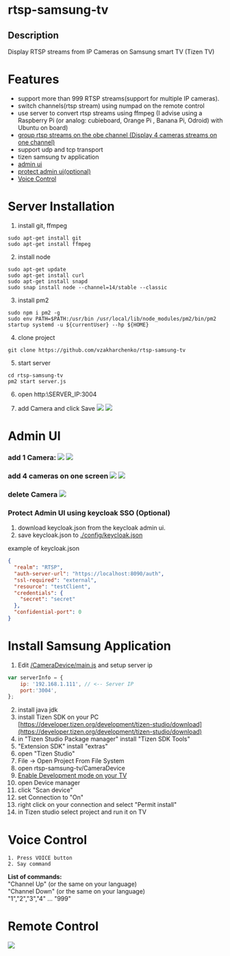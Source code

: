 # rtsp-samsung-tv

## Description
Display  RTSP streams from IP Cameras on Samsung smart TV (Tizen TV)

# Features
 - support more than 999 RTSP streams(support for multiple IP cameras).
 - switch channels(rtsp stream) using numpad on the remote control
 - use server to convert rtsp streams using ffmpeg (I advise using a Raspberry Pi (or analog: cubieboard, Orange Pi , Banana Pi, Odroid) with Ubuntu on board)  
 - [group rtsp streams on the obe channel (Display 4 cameras streams on one channel)](#add-4-cameras-on-one-screen--)
 - support udp and tcp transport
 - tizen samsung tv application
 - [admin ui](#admin-ui)
 - [protect admin ui(optional)](#protect-admin-ui-using-keycloak-sso-optional)
 - [Voice Control](#voice-control)

# Server Installation

1. install git, ffmpeg
```
sudo apt-get install git
sudo apt-get install ffmpeg
```
2. install node
```
sudo apt-get update
sudo apt-get install curl
sudo apt-get install snapd
sudo snap install node --channel=14/stable --classic
```
3. install pm2
```
sudo npm i pm2 -g
sudo env PATH=$PATH:/usr/bin /usr/local/lib/node_modules/pm2/bin/pm2 startup systemd -u ${currentUser} --hp ${HOME}
```
4. clone project
```
git clone https://github.com/vzakharchenko/rtsp-samsung-tv
```

5. start server
```
cd rtsp-samsung-tv
pm2 start server.js
```
6. open http:\\SERVER_IP:3004

7. add  Camera and click Save ![](img/addnewCamera.png) ![](img/addedNewDevice.png)


# Admin UI

### add 1 Camera: ![](img/addnewCamera.png) ![](img/addedNewDevice.png)
### add 4 cameras on one screen ![](img/add4Cameras.png) ![](img/added4Cameras.png)
### delete Camera ![](img/deleteCamera.png)

### Protect Admin UI using keycloak SSO (Optional)
1. download keycloak.json from the keycloak admin ui.
2. save keycloak.json to [./config/keycloak.json](/config)

example of keycloak.json
```json
{
  "realm": "RTSP",
  "auth-server-url": "https://localhost:8090/auth",
  "ssl-required": "external",
  "resource": "testClient",
  "credentials": {
    "secret": "secret"
  },
  "confidential-port": 0
}
```

# Install Samsung Application

1. Edit [/CameraDevice/main.js](/CameraDevice/main.js) and setup server ip
```js
var serverInfo = {
    ip: '192.168.1.111', // <-- Server IP
    port:'3004',
};
```
2. install java jdk
3. install Tizen SDK on your PC [https://developer.tizen.org/development/tizen-studio/download](https://developer.tizen.org/development/tizen-studio/download)
4. in "Tizen Studio Package manager" install  "Tizen SDK Tools"
5. "Extension SDK" install "extras"
6. open "Tizen Studio"
7. File -> Open Project From File System
8. open rtsp-samsung-tv/CameraDevice
9. [Enable Development mode on your TV](https://developer.samsung.com/smarttv/develop/getting-started/using-sdk/tv-device.html)
10. open Device manager
11. click "Scan device"
12. set Connection to "On"
13. right click on your connection and select "Permit install"
14. in Tizen studio select project and run it on TV

# Voice Control
    1. Press VOICE button
    2. Say command
 **List of commands:**  
 "Channel Up" (or the same on your language)  
 "Channel Down" (or the same on your language)  
 "1","2","3","4" ... "999"  

# Remote Control

![](/img/RemoteControl.png)

